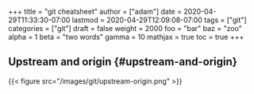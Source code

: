 +++
title = "git cheatsheet"
author = ["adam"]
date = 2020-04-29T11:33:30-07:00
lastmod = 2020-04-29T12:09:08-07:00
tags = ["git"]
categories = ["git"]
draft = false
weight = 2000
foo = "bar"
baz = "zoo"
alpha = 1
beta = "two words"
gamma = 10
mathjax = true
toc = true
+++

## Upstream and origin {#upstream-and-origin}

{{< figure src="/images/git/upstream-origin.png" >}}
